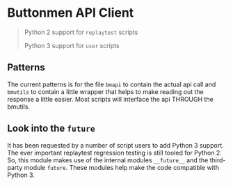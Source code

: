 # Buttonmen API Client

> Python 2 support for `replaytest` scripts
>
> Python 3 support for `user` scripts

## Patterns
The current patterns is for the file `bmapi` to contain the actual api call
and `bmutils` to contain a little wrapper that helps to make reading out the response a little easier. 
Most scripts will interface the api THROUGH the bmutils.

## Look into the `future`
It has been requested by a number of script users to add Python 3 support.
The ever important replaytest regression testing is still tooled for Python 2.
So, this module makes use of the internal modules `__future__` and the third-party module `future`. 
These modules help make the code compatible with Python 3.
